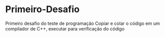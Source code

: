 # Primeiro-Desafio
Primeiro desafio do teste de programação
Copiar e colar o código em um compilador de C++, executar para verificação do código
